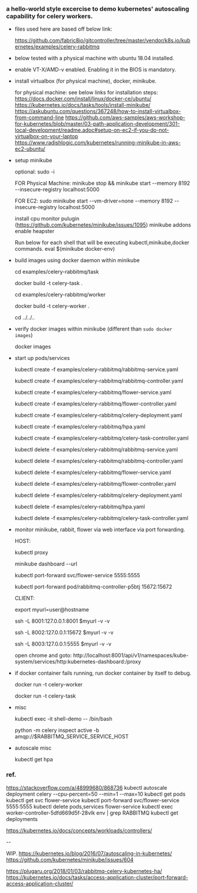 ### a hello-world style excercise to demo kubernetes' autoscaling capability for celery workers.

* files used here are based off below link:
    
    https://github.com/fabric8io/gitcontroller/tree/master/vendor/k8s.io/kubernetes/examples/celery-rabbitmq

* below tested with a physical machine with ubuntu 18.04 installed.
* enable VT-X/AMD-v enabled. Enabling it in the BIOS is mandatory.
* install virtualbox (for physical machine), docker, minikube.
    
    for physical machine: see below links for installation steps:
    https://docs.docker.com/install/linux/docker-ce/ubuntu/
    https://kubernetes.io/docs/tasks/tools/install-minikube/
    https://askubuntu.com/questions/367248/how-to-install-virtualbox-from-command-line
    https://github.com/aws-samples/aws-workshop-for-kubernetes/blob/master/03-path-application-development/301-local-development/readme.adoc#setup-on-ec2-if-you-do-not-virtualbox-on-your-laptop
    https://www.radishlogic.com/kubernetes/running-minikube-in-aws-ec2-ubuntu/
     
* setup minikube
    
    optional: sudo -i
    
    FOR Physical Machine:
    minikube stop && minikube start --memory 8192 --insecure-registry localhost:5000
    
    FOR EC2:
    sudo minikube start --vm-driver=none --memory 8192 --insecure-registry localhost:5000 

    install cpu monitor pulugin (https://github.com/kubernetes/minikube/issues/1095)
    minikube addons enable heapster 

    Run below for each shell that will be executing kubectl,minikube,docker commands.
    eval $(minikube docker-env)

* build images using docker daemon within minikube

    cd examples/celery-rabbitmq/task
    
    docker build -t celery-task .
    
    cd examples/celery-rabbitmq/worker
    
    docker build -t celery-worker .

    cd ../../..

* verify docker images within minikube (different than `sudo docker images`)
       
    docker images 
 
* start up pods/services
    
    
    kubectl create -f examples/celery-rabbitmq/rabbitmq-service.yaml
 
    kubectl create -f examples/celery-rabbitmq/rabbitmq-controller.yaml

    kubectl create -f examples/celery-rabbitmq/flower-service.yaml
 
    kubectl create -f examples/celery-rabbitmq/flower-controller.yaml
    
    kubectl create -f examples/celery-rabbitmq/celery-deployment.yaml 

    kubectl create -f examples/celery-rabbitmq/hpa.yaml

    kubectl create -f examples/celery-rabbitmq/celery-task-controller.yaml
    
    
    kubectl delete -f examples/celery-rabbitmq/rabbitmq-service.yaml
 
    kubectl delete -f examples/celery-rabbitmq/rabbitmq-controller.yaml

    kubectl delete -f examples/celery-rabbitmq/flower-service.yaml
 
    kubectl delete -f examples/celery-rabbitmq/flower-controller.yaml
    
    kubectl delete -f examples/celery-rabbitmq/celery-deployment.yaml 

    kubectl delete -f examples/celery-rabbitmq/hpa.yaml

    kubectl delete -f examples/celery-rabbitmq/celery-task-controller.yaml


* monitor minikube, rabbit, flower via web interface via port forwarding.
     
    HOST:
    
    kubectl proxy
    
    minikube dashboard --url
    
    kubectl port-forward svc/flower-service 5555:5555
    
    kubectl port-forward pod/rabbitmq-controller-p5btj 15672:15672
    
    CLIENT:
    
    export myurl=user@hostname
    
    ssh -L 8001:127.0.0.1:8001 $myurl -v -v
    
    ssh -L 8002:127.0.0.1:15672 $myurl -v -v
    
    ssh -L 8003:127.0.0.1:5555 $myurl -v -v
    
    open chrome and goto:
    http://localhost:8001/api/v1/namespaces/kube-system/services/http:kubernetes-dashboard:/proxy



* if docker container fails running, run docker container by itself to debug.
   
   docker run -t celery-worker
   
   docker run -t celery-task
   
   
* misc
   
   kubectl exec -it shell-demo -- /bin/bash
   
   python -m celery inspect active -b amqp://$RABBITMQ_SERVICE_SERVICE_HOST


* autoscale misc

    kubectl get hpa


### ref. 

https://stackoverflow.com/a/48999680/868736
kubectl autoscale deployment celery --cpu-percent=50 --min=1 --max=10
kubectl get pods
kubectl get svc flower-service
kubectl port-forward svc/flower-service 5555:5555
kubectl delete pods,services flower-service
kubectl exec worker-controller-5dfd669d5f-28vlk env | grep RABBITMQ
kubectl get deployments

https://kubernetes.io/docs/concepts/workloads/controllers/


--


WIP.
https://kubernetes.io/blog/2016/07/autoscaling-in-kubernetes/
https://github.com/kubernetes/minikube/issues/604

https://plugaru.org/2018/01/03/rabbitmq-celery-kubernetes-ha/
https://kubernetes.io/docs/tasks/access-application-cluster/port-forward-access-application-cluster/

